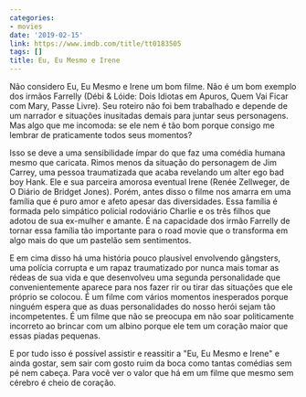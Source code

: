 ```yaml
---
categories:
- movies
date: '2019-02-15'
link: https://www.imdb.com/title/tt0183505
tags: []
title: Eu, Eu Mesmo e Irene
---
```


Não considero Eu, Eu Mesmo e Irene um bom filme. Não é um bom exemplo dos irmãos Farrelly (Débi & Lóide: Dois Idiotas em Apuros, Quem Vai Ficar com Mary, Passe Livre). Seu roteiro não foi bem trabalhado e depende de um narrador e situações inusitadas demais para juntar seus personagens. Mas algo que me incomoda: se ele nem é tão bom porque consigo me lembrar de praticamente todos seus momentos?

Isso se deve a uma sensibilidade ímpar do que faz uma comédia humana mesmo que caricata. Rimos menos da situação do personagem de Jim Carrey, uma pessoa traumatizada que acaba revelando um alter ego bad boy Hank. Ele e sua parceira amorosa eventual Irene (Renée Zellweger, de O Diário de Bridget Jones). Porém, antes disso o filme nos amarra em uma família que é puro amor e afeto apesar das diversidades. Essa família é formada pelo simpático policial rodoviário Charlie e os três filhos que adotou de sua ex-mulher e amante. É na capacidade dos irmão Farrelly de tornar essa família tão importante para o road movie que o transforma em algo mais do que um pastelão sem sentimentos.

E em cima disso há uma história pouco plausível envolvendo gângsters, uma polícia corrupta e um rapaz traumatizado por nunca mais tomar as rédeas de sua vida e que desenvolveu uma segunda personalidade que convenientemente aparece para nos fazer rir ou tirar das situações que ele próprio se colocou. É um filme com vários momentos inesperados porque ninguém espera que as duas personalidades do nosso herói sejam tão incompetentes. É um filme que não se preocupa em não soar politicamente incorreto ao brincar com um albino porque ele tem um coração maior que essas piadas pequenas.

E por tudo isso é possível assistir e reassitir a "Eu, Eu Mesmo e Irene" e ainda gostar, sem sair com gosto ruim da boca como tantas comédias sem pé nem cabeça. Para você ver o valor que há em um filme que mesmo sem cérebro é cheio de coração.